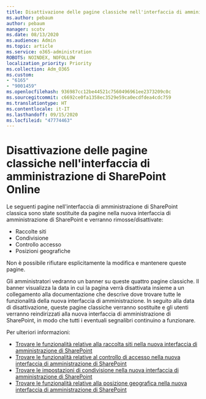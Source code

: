 ```yaml
---
title: Disattivazione delle pagine classiche nell'interfaccia di amministrazione di SharePoint Online
ms.author: pebaum
author: pebaum
manager: scotv
ms.date: 08/13/2020
ms.audience: Admin
ms.topic: article
ms.service: o365-administration
ROBOTS: NOINDEX, NOFOLLOW
localization_priority: Priority
ms.collection: Adm_O365
ms.custom:
- "6165"
- "9001459"
ms.openlocfilehash: 936987cc12be44521c7560496961ee2373209c0c
ms.sourcegitcommit: c6692ce0fa1358ec3529e59ca0ecdfdea4cdc759
ms.translationtype: HT
ms.contentlocale: it-IT
ms.lasthandoff: 09/15/2020
ms.locfileid: "47774463"
---
```

# <a name="retire-classic-pages-in-sharepoint-admin-center"></a>Disattivazione delle pagine classiche nell'interfaccia di amministrazione di SharePoint Online

Le seguenti pagine nell'interfaccia di amministrazione di SharePoint classica sono state sostituite da pagine nella nuova interfaccia di amministrazione di SharePoint e verranno rimosse/disattivate: 

- Raccolte siti 
- Condivisione
- Controllo accesso
- Posizioni geografiche

Non è possibile rifiutare esplicitamente la modifica e mantenere queste pagine.

Gli amministratori vedranno un banner su queste quattro pagine classiche. Il banner visualizza la data in cui la pagina verrà disattivata insieme a un collegamento alla documentazione che descrive dove trovare tutte le funzionalità della nuova interfaccia di amministrazione. In seguito alla data di disattivazione, queste pagine classiche verranno sostituite e gli utenti verranno reindirizzati alla nuova interfaccia di amministrazione di SharePoint, in modo che tutti i eventuali segnalibri continuino a funzionare.
  
Per ulteriori informazioni:

- [Trovare le funzionalità relative alla raccolta siti nella nuova interfaccia di amministrazione di SharePoint](https://docs.microsoft.com/sharepoint/site-collections-page)
- [Trovare le funzionalità relative al controllo di accesso nella nuova interfaccia di amministrazione di SharePoint](https://docs.microsoft.com/sharepoint/control-access)
- [Trovare le impostazioni di condivisione nella nuova interfaccia di amministrazione di SharePoint](https://docs.microsoft.com/sharepoint/sharing-settings)
- [Trovare le funzionalità relative alla posizione geografica nella nuova interfaccia di amministrazione di SharePoint](https://docs.microsoft.com/sharepoint/manage-geo-locations)